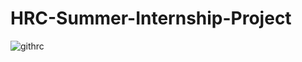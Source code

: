 # HRC-Summer-Internship-Project
![githrc](https://github.com/RADIUMz-Codes/HRC-Summer-Internship-Project/assets/69766210/04627f76-f685-44cf-9b60-27b89fa03c91)
